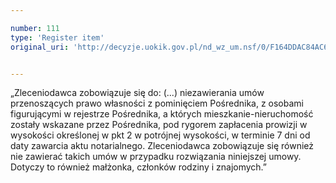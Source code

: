 ```yaml
---

number: 111
type: 'Register item'
original_uri: 'http://decyzje.uokik.gov.pl/nd_wz_um.nsf/0/F164DDAC84AC625FC12572DD0032941B?OpenDocument'


---
```


„Zleceniodawca zobowiązuje się do: (...) niezawierania umów przenoszących prawo własności z pominięciem Pośrednika, z osobami figurującymi w rejestrze Pośrednika, a których mieszkanie-nieruchomość zostały wskazane przez Pośrednika, pod rygorem zapłacenia prowizji w wysokości określonej w pkt 2 w potrójnej wysokości, w terminie 7 dni od daty zawarcia aktu notarialnego. Zleceniodawca zobowiązuje się również nie zawierać takich umów w przypadku rozwiązania niniejszej umowy. Dotyczy to również małżonka, członków rodziny i znajomych.”
